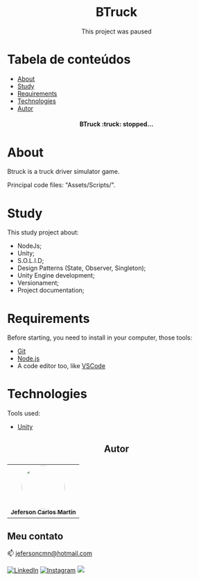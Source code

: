 <h1 align="center">BTruck</h1>
<p align="center">This project was paused</p>

Tabela de conteúdos
=================
<!--ts-->
   * [About](#about)
   * [Study](#study)
   * [Requirements](#requirements)
   * [Technologies](#technologies)
   * [Autor](#autor)
<!--te-->

<h4 align="center"> 
  BTruck :truck: stopped... 
</h4>

# About

Btruck is a truck driver simulator game.

Principal code files: "Assets/Scripts/".

# Study
This study project about:
- NodeJs;
- Unity;
- S.O.L.I.D;
- Design Patterns (State, Observer, Singleton);
- Unity Engine development;
- Versionament;
- Project documentation;

# Requirements

Before starting, you need to install in your computer, those tools:
- [Git](https://git-scm.com)
- [Node.js](https://nodejs.org/en/)
- A code editor too, like [VSCode](https://code.visualstudio.com/)

# Technologies

Tools used:

- [Unity](https://unity.com)

<h2 align="center">Autor<h3/>

<table align="center">
  <tr>
    <td align="center"><a href="https://github.com/jefersoncmn"><img style="border-radius: 50%;" src="https://avatars.githubusercontent.com/u/51566081?v=4" width="100px;" alt=""/><br/><sub><b>Jeferson Carlos Martin</b></sub></a><br /><a href="https://github.com/jefersoncmn" title="Jeferson Carlos Martin"></a>
    </td>
</table>
	
## Meu contato

:mailbox: [jefersoncmn@hotmail.com](jefersoncmn@hotmail.com)

<div align="justify">

[<img alt="LinkedIn" src="https://img.shields.io/badge/LinkedIn-0077B5?style=for-the-badge&logo=linkedin&logoColor=white"/>](https://www.linkedin.com/in/jefcmn/)
[<img alt="Instagram" src="https://img.shields.io/badge/Instagram-E4405F?style=for-the-badge&logo=instagram&logoColor=white"/>](https://www.instagram.com/jefersoncmn/)
[<img src="https://img.shields.io/badge/-Gmail-%23333?style=for-the-badge&logo=gmail&logoColor=white"/>](mailto:jefersoncmnn@gmail.com)
